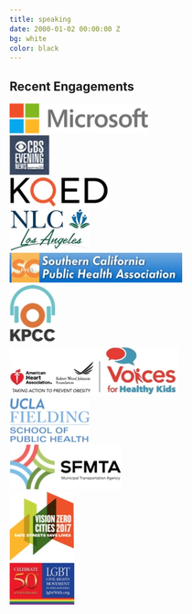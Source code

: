 ```yaml
---
title: speaking
date: 2000-01-02 00:00:00 Z
bg: white
color: black
---
```


## Recent Engagements


<div class= "logo--row">
<img src="../img/Microsoft.jpg">
</div>

<div class= "logo--row">
<img src="../img/CBSEvening.jpg">
</div>

<div class= "logo--row">
<img src="../img/KQED.jpg">
</div>

<div class= "logo--row">
<img src="../img/NLC.jpg">
</div>

<div class= "logo--row">
<img src="../img/SCPHA.jpg">
</div>

<div class= "logo--row">
<img src="../img/KPCCLogo.jpg">
</div>

<div class= "logo--row">
<img src="../img/voices.jpg ">
</div>

<div class= "logo--row">
<img src="../img/UCLA.jpg">
</div>

<div class= "logo--row">
<img src="../img/SFMTA.jpg">
</div>

<div class= "logo--row">
<img src="../img/visionzero.jpg">
</div>

<div class= "logo--row">
<img src="../img/LGBT.jpg">
</div>

<!-- <div class= "logo--row">
<img src="../img/microsoft.png">
</div> -->

<!-- {% highlight html linenos=table %}
<img src="/img/microsoft.png"> <img src="/img/microsoft.png">
{% endhighlight %} -->
